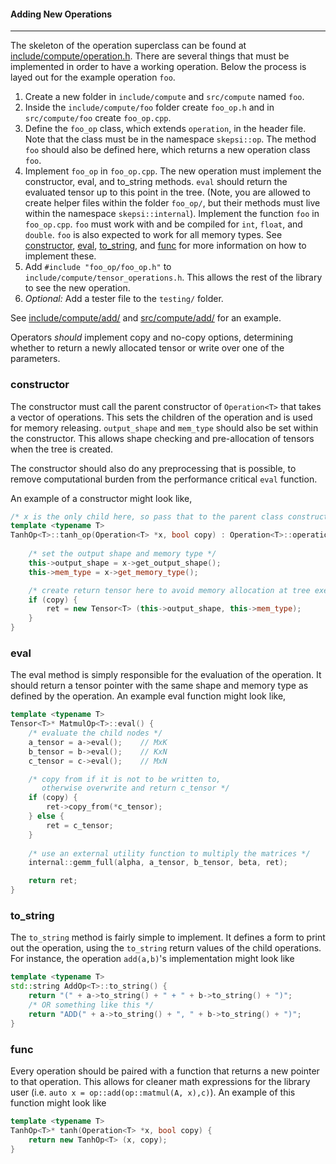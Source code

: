 #### Adding New Operations 
---------------------------
The skeleton of the operation superclass can be found at [include/compute/operation.h](https://github.com/Dando18/skepsi/blob/master/include/compute/operation.h). There are several things that must be implemented in order to have a working operation. Below the process is layed out for the example operation `foo`.

1. Create a new folder in `include/compute` and `src/compute` named `foo`.
2. Inside the `include/compute/foo` folder create `foo_op.h` and in `src/compute/foo` create `foo_op.cpp`. 
3. Define the `foo_op` class, which extends `operation`, in the header file. Note that the class must be in the namespace `skepsi::op`. The method `foo` should also be defined here, which returns a new operation class `foo`.
4. Implement `foo_op` in `foo_op.cpp`. The new operation must implement the constructor, eval, and to_string methods. `eval` should return the evaluated tensor up to this point in the tree. (Note, you are allowed to create helper files within the folder `foo_op/`, but their methods must live within the namespace `skepsi::internal`). Implement the function `foo` in `foo_op.cpp`. `foo` must work with and be compiled for `int`, `float`, and `double`. `foo` is also expected to work for all memory types. See [constructor](#constructor), [eval](#eval), [to_string](#to_string), and [func](#func) for more information on how to implement these.
5. Add `#include "foo_op/foo_op.h"` to `include/compute/tensor_operations.h`. This allows the rest of the library to see the new operation.
6. _Optional:_ Add a tester file to the `testing/` folder.

See [include/compute/add/](https://github.com/Dando18/skepsi/tree/master/include/compute/add) and [src/compute/add/](https://github.com/Dando18/skepsi/tree/master/src/compute/add) for an example.

Operators _should_ implement copy and no-copy options, determining whether to return a newly allocated tensor or write over one of the parameters.

### constructor
The constructor must call the parent constructor of `Operation<T>` that takes a vector of operations. This sets the children of the operation and is used for memory releasing. `output_shape` and `mem_type` should also be set within the constructor. This allows shape checking and pre-allocation of tensors when the tree is created.

The constructor should also do any preprocessing that is possible, to remove computational burden from the performance critical `eval` function. 

An example of a constructor might look like,

```c++
/* x is the only child here, so pass that to the parent class constructor. */
template <typename T>
TanhOp<T>::tanh_op(Operation<T> *x, bool copy) : Operation<T>::operation({x}), x(x), copy(copy) {
    
    /* set the output shape and memory type */
    this->output_shape = x->get_output_shape();
    this->mem_type = x->get_memory_type();

    /* create return tensor here to avoid memory allocation at tree execution */
    if (copy) {
        ret = new Tensor<T> (this->output_shape, this->mem_type);
    }
}
```

### eval
The eval method is simply responsible for the evaluation of the operation. It should return a tensor pointer with the same shape and memory type as defined by the operation. An example eval function might look like,

```c++
template <typename T>
Tensor<T>* MatmulOp<T>::eval() {
    /* evaluate the child nodes */
    a_tensor = a->eval();    // MxK
    b_tensor = b->eval();    // KxN
    c_tensor = c->eval();    // MxN

    /* copy from if it is not to be written to, 
       otherwise overwrite and return c_tensor */
    if (copy) {
        ret->copy_from(*c_tensor);
    } else {
        ret = c_tensor;
    }
    
    /* use an external utility function to multiply the matrices */
    internal::gemm_full(alpha, a_tensor, b_tensor, beta, ret);

    return ret;
} 
```

### to_string
The `to_string` method is fairly simple to implement. It defines a form to print out the operation, using the `to_string` return values of the child operations. For instance, the operation `add(a,b)`'s implementation might look like 

```c++
template <typename T>
std::string AddOp<T>::to_string() {
    return "(" + a->to_string() + " + " + b->to_string() + ")";
    /* OR something like this */
    return "ADD(" + a->to_string() + ", " + b->to_string() + ")";
}
```

### func
Every operation should be paired with a function that returns a new pointer to that operation. This allows for cleaner math expressions for the library user (i.e. `auto x = op::add(op::matmul(A, x),c)`). An example of this function might look like

```c++
template <typename T>
TanhOp<T>* tanh(Operation<T> *x, bool copy) {
    return new TanhOp<T> (x, copy);
}
```